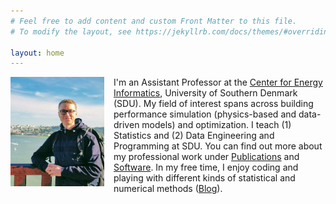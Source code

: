 ```yaml
---
# Feel free to add content and custom Front Matter to this file.
# To modify the layout, see https://jekyllrb.com/docs/themes/#overriding-theme-defaults

layout: home
---
```


<img style="float: left; margin-right: 15px; width: 150px" src="/gfx/ggbridge_photo.jpg">

I'm an Assistant Professor at the [Center for Energy Informatics](https://www.sdu.dk/en/Om_SDU/Institutter_centre/CentreForEnergyInformatics), University of Southern Denmark (SDU). My field of interest spans across building performance simulation (physics-based and data-driven models) and optimization. I teach (1) Statistics and (2) Data Engineering and Programming at SDU. You can find out more about my professional work under [Publications](/publications) and [Software](/software). In my free time, I enjoy coding and playing with different kinds of statistical and numerical methods ([Blog](/blog)).